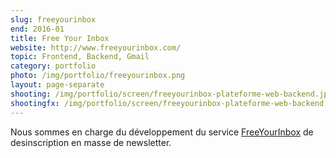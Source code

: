 ```yaml
---
slug: freeyourinbox
end: 2016-01
title: Free Your Inbox
website: http://www.freeyourinbox.com/
topic: Frontend, Backend, Gmail
category: portfolio
photo: /img/portfolio/freeyourinbox.png
layout: page-separate
shooting: /img/portfolio/screen/freeyourinbox-plateforme-web-backend.jpg
shootingfx: /img/portfolio/screen/freeyourinbox-plateforme-web-backend.jpg
---
```

Nous sommes en charge du développement du service [FreeYourInbox]({{page.website}}) de desinscription en masse de newsletter.
